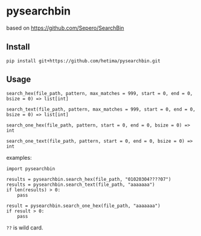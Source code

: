 # pysearchbin

based on https://github.com/Sepero/SearchBin

## Install

```
pip install git+https://github.com/hetima/pysearchbin.git
```

## Usage
```
search_hex(file_path, pattern, max_matches = 999, start = 0, end = 0, bsize = 0) => list[int]

search_text(file_path, pattern, max_matches = 999, start = 0, end = 0, bsize = 0) => list[int]

search_one_hex(file_path, pattern, start = 0, end = 0, bsize = 0) => int

search_one_text(file_path, pattern, start = 0, end = 0, bsize = 0) => int
```

examples:

```
import pysearchbin

results = pysearchbin.search_hex(file_path, "01020304????07")
results = pysearchbin.search_text(file_path, "aaaaaaa")
if len(results) > 0:
    pass

result = pysearchbin.search_one_hex(file_path, "aaaaaaa")
if result > 0:
    pass

```

`??` is wild card.


